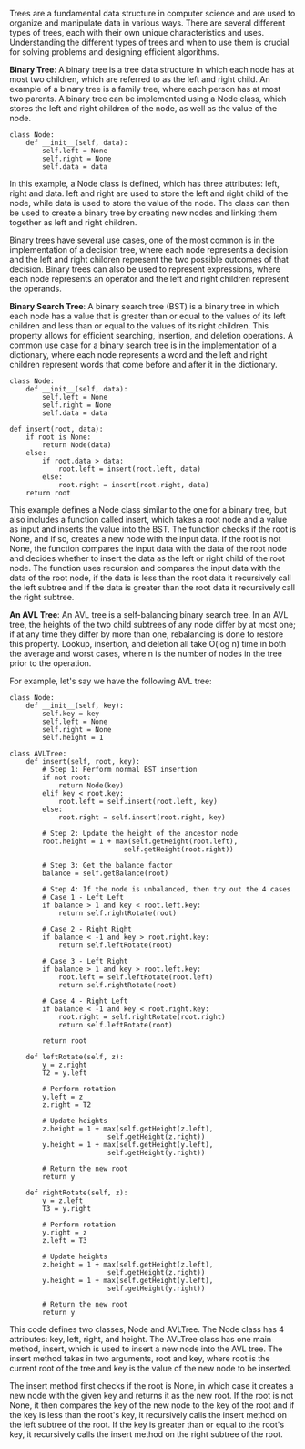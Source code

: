 Trees are a fundamental data structure in computer science and are used to organize and manipulate data in various ways. There are several different types of trees, each with their own unique characteristics and uses. Understanding the different types of trees and when to use them is crucial for solving problems and designing efficient algorithms.

**Binary Tree**: A binary tree is a tree data structure in which each node has at most two children, which are referred to as the left and right child. An example of a binary tree is a family tree, where each person has at most two parents. A binary tree can be implemented using a Node class, which stores the left and right children of the node, as well as the value of the node.

    class Node:
        def __init__(self, data):
            self.left = None
            self.right = None
            self.data = data

In this example, a Node class is defined, which has three attributes: left, right and data. left and right are used to store the left and right child of the node, while data is used to store the value of the node. The class can then be used to create a binary tree by creating new nodes and linking them together as left and right children.

Binary trees have several use cases, one of the most common is in the implementation of a decision tree, where each node represents a decision and the left and right children represent the two possible outcomes of that decision. Binary trees can also be used to represent expressions, where each node represents an operator and the left and right children represent the operands.

**Binary Search Tree**: A binary search tree (BST) is a binary tree in which each node has a value that is greater than or equal to the values of its left children and less than or equal to the values of its right children. This property allows for efficient searching, insertion, and deletion operations. A common use case for a binary search tree is in the implementation of a dictionary, where each node represents a word and the left and right children represent words that come before and after it in the dictionary.

    class Node:
        def __init__(self, data):
            self.left = None
            self.right = None
            self.data = data

    def insert(root, data):
        if root is None:
            return Node(data)
        else:
            if root.data > data:
                root.left = insert(root.left, data)
            else:
                root.right = insert(root.right, data)
        return root

This example defines a Node class similar to the one for a binary tree, but also includes a function called insert, which takes a root node and a value as input and inserts the value into the BST. The function checks if the root is None, and if so, creates a new node with the input data. If the root is not None, the function compares the input data with the data of the root node and decides whether to insert the data as the left or right child of the root node. The function uses recursion and compares the input data with the data of the root node, if the data is less than the root data it recursively call the left subtree and if the data is greater than the root data it recursively call the right subtree.

**An AVL Tree**: An AVL tree is a self-balancing binary search tree. In an AVL tree, the heights of the two child subtrees of any node differ by at most one; if at any time they differ by more than one, rebalancing is done to restore this property. Lookup, insertion, and deletion all take O(log n) time in both the average and worst cases, where n is the number of nodes in the tree prior to the operation.

For example, let's say we have the following AVL tree:

    class Node:
        def __init__(self, key):
            self.key = key
            self.left = None
            self.right = None
            self.height = 1

    class AVLTree:
        def insert(self, root, key):
            # Step 1: Perform normal BST insertion
            if not root:
                return Node(key)
            elif key < root.key:
                root.left = self.insert(root.left, key)
            else:
                root.right = self.insert(root.right, key)

            # Step 2: Update the height of the ancestor node
            root.height = 1 + max(self.getHeight(root.left),
                                self.getHeight(root.right))

            # Step 3: Get the balance factor
            balance = self.getBalance(root)

            # Step 4: If the node is unbalanced, then try out the 4 cases
            # Case 1 - Left Left
            if balance > 1 and key < root.left.key:
                return self.rightRotate(root)

            # Case 2 - Right Right
            if balance < -1 and key > root.right.key:
                return self.leftRotate(root)

            # Case 3 - Left Right
            if balance > 1 and key > root.left.key:
                root.left = self.leftRotate(root.left)
                return self.rightRotate(root)

            # Case 4 - Right Left
            if balance < -1 and key < root.right.key:
                root.right = self.rightRotate(root.right)
                return self.leftRotate(root)

            return root
        
        def leftRotate(self, z):
            y = z.right
            T2 = y.left
            
            # Perform rotation
            y.left = z
            z.right = T2
            
            # Update heights
            z.height = 1 + max(self.getHeight(z.left),
                            self.getHeight(z.right))
            y.height = 1 + max(self.getHeight(y.left),
                            self.getHeight(y.right))
            
            # Return the new root
            return y
        
        def rightRotate(self, z):
            y = z.left
            T3 = y.right
            
            # Perform rotation
            y.right = z
            z.left = T3
            
            # Update heights
            z.height = 1 + max(self.getHeight(z.left),
                            self.getHeight(z.right))
            y.height = 1 + max(self.getHeight(y.left),
                            self.getHeight(y.right))
            
            # Return the new root
            return y

This code defines two classes, Node and AVLTree. The Node class has 4 attributes: key, left, right, and height. The AVLTree class has one main method, insert, which is used to insert a new node into the AVL tree. The insert method takes in two arguments, root and key, where root is the current root of the tree and key is the value of the new node to be inserted.

The insert method first checks if the root is None, in which case it creates a new node with the given key and returns it as the new root. If the root is not None, it then compares the key of the new node to the key of the root and if the key is less than the root's key, it recursively calls the insert method on the left subtree of the root. If the key is greater than or equal to the root's key, it recursively calls the insert method on the right subtree of the root.


